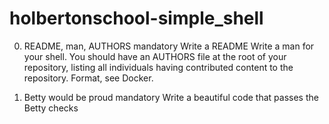 # holbertonschool-simple_shell

0. README, man, AUTHORS
mandatory
Write a README
Write a man for your shell.
You should have an AUTHORS file at the root of your repository, listing all individuals having contributed content to the repository. Format, see Docker.


1. Betty would be proud
mandatory
Write a beautiful code that passes the Betty checks